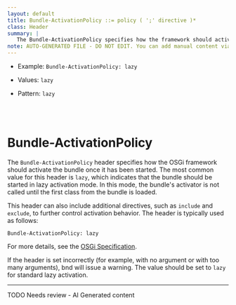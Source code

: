 ```yaml
---
layout: default
title: Bundle-ActivationPolicy ::= policy ( ';' directive )*
class: Header
summary: |
   The Bundle-ActivationPolicy specifies how the framework should activate the bundle once started.
note: AUTO-GENERATED FILE - DO NOT EDIT. You can add manual content via same filename in ext folder. 
---
```


- Example: `Bundle-ActivationPolicy: lazy`

- Values: `lazy`

- Pattern: `lazy`

<!-- Manual content from: ext/bundle_activationpolicy.md --><br /><br />

# Bundle-ActivationPolicy

The `Bundle-ActivationPolicy` header specifies how the OSGi framework should activate the bundle once it has been started. The most common value for this header is `lazy`, which indicates that the bundle should be started in lazy activation mode. In this mode, the bundle's activator is not called until the first class from the bundle is loaded.

This header can also include additional directives, such as `include` and `exclude`, to further control activation behavior. The header is typically used as follows:

```
Bundle-ActivationPolicy: lazy
```

For more details, see the [OSGi Specification](https://docs.osgi.org/specification/osgi.core/8.0.0/framework.lifecycle.html#i3270439).

If the header is set incorrectly (for example, with no argument or with too many arguments), bnd will issue a warning. The value should be set to `lazy` for standard lazy activation.


<hr />
TODO Needs review - AI Generated content
